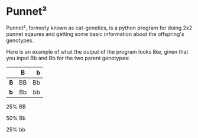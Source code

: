 # Punnet²
Punnet², formerly known as cat-genetics, is a python program for doing 2x2 punnet sqaures and getting some basic information about the offspring's genotypes.

Here is an example of what the output of the program looks like, given that you input Bb and Bb for the two parent genotypes:

|      | **B**    | **b**   |
| ---- |:----:| ----:|
| **B**   | BB | Bb |
| **b**   | Bb  | bb |

25% BB

50% Bb

25% bb
